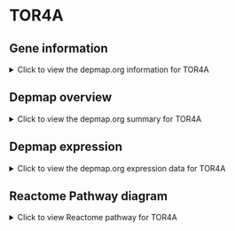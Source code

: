 <h1>TOR4A</h1>

<h2>Gene information</h2>
<details>
  <summary>Click to view the depmap.org information for TOR4A</summary>
  <iframe src="https://depmap.org/portal/gene/TOR4A?tab=about" style="border:none;width:100%;height:800px"></iframe>
</details>

<h2>Depmap overview</h2>
<details>
  <summary>Click to view the depmap.org summary for TOR4A</summary>
  <iframe src="https://depmap.org/portal/gene/TOR4A?tab=overview" style="border:none;width:100%;height:800px"></iframe>
</details>

<h2>Depmap expression</h2>
<details>
  <summary>Click to view the depmap.org expression data for TOR4A</summary>
  <iframe src="https://depmap.org/portal/gene/TOR4A?tab=characterization" style="border:none;width:100%;height:800px"></iframe>
</details>



<h2>Reactome Pathway diagram</h2>
<details>
  <summary>Click to view Reactome pathway for TOR4A</summary>
  <p>Platelet degranulation </p>
  <iframe src="https://reactome.org/PathwayBrowser/#/R-HSA-114608" style="border:none;width:100%;height:800px"></iframe>
</details>



